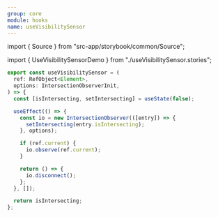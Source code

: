 ```yaml
---
group: core
module: hooks
name: useVisibilitySensor
---
```


import { Source } from "src-app/storybook/common/Source";

import { UseVisibilitySensorDemo } from "./useVisibilitySensor.stories";

<UseVisibilitySensorDemo />

```jsx
export const useVisibilitySensor = (
  ref: RefObject<Element>,
  options: IntersectionObserverInit,
) => {
  const [isIntersecting, setIntersecting] = useState(false);

  useEffect(() => {
    const io = new IntersectionObserver(([entry]) => {
      setIntersecting(entry.isIntersecting);
    }, options);

    if (ref.current) {
      io.observe(ref.current);
    }

    return () => {
      io.disconnect();
    };
  }, []);

  return isIntersecting;
};
```

<Source path="src-core/hooks/useVisibilitySensor.ts" />
